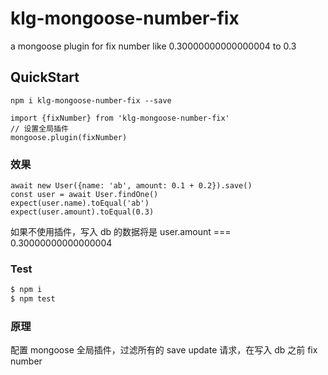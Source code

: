 # klg-mongoose-number-fix
a mongoose plugin for fix number like 0.30000000000000004 to 0.3

## QuickStart

```
npm i klg-mongoose-number-fix --save
```

```
import {fixNumber} from 'klg-mongoose-number-fix'
// 设置全局插件
mongoose.plugin(fixNumber)
```

### 效果

```
await new User({name: 'ab', amount: 0.1 + 0.2}).save()
const user = await User.findOne()
expect(user.name).toEqual('ab')
expect(user.amount).toEqual(0.3)
```
如果不使用插件，写入 db 的数据将是 user.amount === 0.30000000000000004

### Test

```bash
$ npm i
$ npm test
```

### 原理
配置 mongoose 全局插件，过滤所有的 save update 请求，在写入 db 之前 fix number